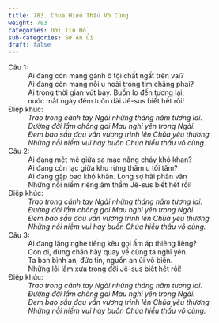 ```yaml
---
title: 783. Chúa Hiểu Thấu Vô Cùng
weight: 783
categories: Đời Tín Đồ
sub-categories: Sự An Ủi
draft: false
---
```

<dl><dt>Câu 1:</dt><dd data-verse="1">Ai đang còn mang gánh ô tội chất ngất trên vai? <br/>Ai đang còn mang nỗi u hoài trong tim chẳng phai? <br/>Ai trong thời gian vút bay. Buồn lo đến tương lai, <br/>nước mắt ngày đêm tuôn dài Jê-sus biết hết rồi! </dd><dt>Điệp khúc:</dt><dd data-chorus="1"><em>Trao trong cánh tay Ngài những tháng năm tương lai. <br/>Đường đời lắm chông gai Mau nghỉ yên trong Ngài. <br/>Đem bao sầu đau vấn vương trình lên Chúa yêu thương. <br/>Những nỗi niềm vui hay buồn Chúa hiểu thấu vô cùng. </em></dd><dt>Câu 2:</dt><dd data-verse="2">Ai đang mệt mê giữa sa mạc nắng cháy khô khan? <br/>Ai đang còn lạc giữa khu rừng thâm u tối tăm? <br/>Ai đang gặp bao khó khăn. Lòng sợ hãi phân vân <br/>Những nỗi niềm riêng âm thầm Jê-sus biết hết rồi! </dd><dt>Điệp khúc:</dt><dd data-chorus="1"><em>Trao trong cánh tay Ngài những tháng năm tương lai. <br/>Đường đời lắm chông gai Mau nghỉ yên trong Ngài. <br/>Đem bao sầu đau vấn vương trình lên Chúa yêu thương. <br/>Những nỗi niềm vui hay buồn Chúa hiểu thấu vô cùng. </em></dd><dt>Câu 3:</dt><dd data-verse="3">Ai đang lặng nghe tiếng kêu gọi ấm áp thiêng liêng? <br/>Con ơi, dừng chân hãy quay về cùng ta nghỉ yên. <br/>Ta ban bình an, đức tin, nguồn an ủi vô biên. <br/>Những lỗi lầm xưa trong đời Jê-sus biết hết rồi! </dd><dt>Điệp khúc:</dt><dd data-chorus="1"><em>Trao trong cánh tay Ngài những tháng năm tương lai. <br/>Đường đời lắm chông gai Mau nghỉ yên trong Ngài. <br/>Đem bao sầu đau vấn vương trình lên Chúa yêu thương. <br/>Những nỗi niềm vui hay buồn Chúa hiểu thấu vô cùng. </em></dd></dl>